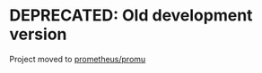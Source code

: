 # DEPRECATED: Old development version

Project moved to [prometheus/promu](https://github.com/prometheus/promu)
